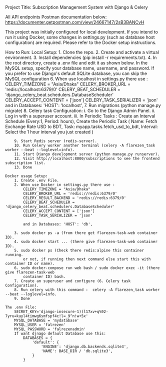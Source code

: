 Project Title: Subscription Management System with Django & Celery

All API endpoints Postman documentation below: https://documenter.getpostman.com/view/24667147/2sB3BANCvH

This project was initially configured for local development. If you intend to run it using Docker, some changes in settings.py (such as database host configuration) are required. Please refer to the Docker setup instructions.

How to Run: 
    Local Setup: 
        1. Clone the repo.
        2. Create and activate a virtual environment.
        3. Install dependencies (pip install -r requirements.txt).
        4. In the root directory, create a .env file and edit it as shown below. 
           In the MySQL setup, specify your database name, username, and password. 
           If you prefer to use Django's default SQLite database, you can skip the MySQL configuration
        6. When use localhost in settings.py there use : 
            CELERY_TIMEZONE = "Asia/Dhaka"
            CELERY_BROKER_URL = 'redis://localhost:6379/0'
            CELERY_BEAT_SCHEDULER = 'django_celery_beat.schedulers.DatabaseScheduler'
            CELERY_ACCEPT_CONTENT = ['json']
            CELERY_TASK_SERIALIZER = 'json'
            and in Databases: 'HOST': 'localhost',
        7. Run migrations (python manage.py migrate)
        8. Celery task Configuration: 
            i. Go to the Django Admin Panel.
            ii. Log in with a superuser account.
            iii. In Periodic Tasks : 
                Create an Interval Schedule (Every:1, Period: hours), 
                Create the Periodic Task ( Name: Fetch Exchange Rate USD to BDT, Task: myapp.tasks.fetch_usd_to_bdt, Interval: Select the 1 hour interval you just created )

        9. Start Redis server (redis-server).
        10. Run Celery worker another terminal (celery -A flarezen_task worker --beat --loglevel=info).
        11. Start Django development server (python manage.py runserver).
        12. Visit http://localhost:8000/subscriptions to see the frontend subscription list.
        13. Done

    Docker usage Setup:
        1. Create .env File.
        2. When use Docker in settings.py there use : 
            CELERY_TIMEZONE = "Asia/Dhaka"
            CELERY_BROKER_URL = 'redis://redis:6379/0'  
            CELERY_RESULT_BACKEND = 'redis://redis:6379/0'
            CELERY_BEAT_SCHEDULER = 'django_celery_beat.schedulers.DatabaseScheduler'
            CELERY_ACCEPT_CONTENT = ['json']
            CELERY_TASK_SERIALIZER = 'json'

            and in Databases: 'HOST': 'db',

        3. sudo docker ps -a (from there get flarezen-task-web container ID).
        4. sudo docker start ... (there give flarezen-task-web container ID).
        5. sudo docker ps (Check there redis:alpine this container running. 
            or not, if running then next command else start this with container ID or name).
        6. sudo docker-compose run web bash / sudo docker exec -it (there give flarezen-task-web        
            container ID) bash.
        7. Create an superuser and configure (6. Celery task Configuration).
        8. Run celery with this command :  celery -A flarezen_task worker --beat --loglevel=info.
        9. Done

    The .env File: 
        SECRET_KEY='django-insecure-1))l17xv+q%92-7yru=kuyl4timwg6smfspf4c!l=_9^n!w+5x'
        MYSQL_DATABASE = 'mydatabase' 
        MYSQL_USER = 'falrezen' 
        MYSQL_PASSWORD = 'falrezenadmin' 
        If want djnago default Database use this:
            DATABASES = {
                'default': {
                    'ENGINE': 'django.db.backends.sqlite3',
                    'NAME': BASE_DIR / 'db.sqlite3',
                }
            }
